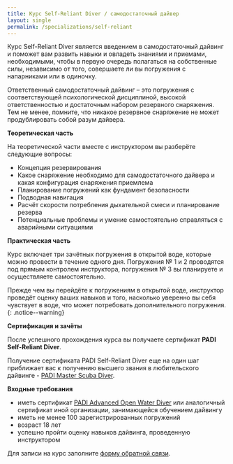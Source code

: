 ```yaml
---
title: Курс Self-Reliant Diver / самодостаточный дайвер
layout: single
permalink: /specializations/self-reliant
---
```


Курс Self-Reliant Diver является введением в самодостаточный дайвинг и поможет вам развить навыки и овладеть знаниями и приемами, необходимыми, чтобы в первую очередь полагаться на собственные силы, независимо от того, совершаете ли вы погружения с напарниками или в одиночку.

Ответственный самодостаточный дайвинг – это погружения с соответствующей психологической дисциплиной, высокой ответственностью и достаточным набором резервного снаряжения. Тем не менее, помните, что никакое резервное снаряжение не может продублировать собой разум дайвера.

**Теоретическая часть**

На теоретической части вместе с инструктором вы разберёте следующие вопросы:
* Концепция резервирования
* Какое снаряжение необходимо для самодостаточного дайвера и какая конфигурация снаряжения приемлема
* Планирование погружений как фундамент безопасности
* Подводная навигация
* Расчёт скорости потребления дыхательной смеси и планирование резерва 
* Потенциальные проблемы и умение самостоятельно справляться с аварийными ситуациями

**Практическая часть**

Курс включает три зачётных погружения в открытой воде, которые можно провести в течение одного дня. Погружения № 1 и 2 проводятся под прямым контролем инструктора, погружения № 3 вы планируете и осуществляете самостоятельно.

Прежде чем вы перейдёте к погружениям в открытой воде, инструктор проведёт оценку ваших навыков и того, насколько уверенно вы себя чувствует в воде, что может потребовать дополнительного погружения.
{: .notice--warning}

**Сертификация и зачёты**

После успешного прохождения курса вы получаете сертификат **PADI Self-Reliant Diver**.

Получение сертификата PADI Self-Reliant Diver еще на один шаг приближает вас к получению высшего звания в любительского дайвинге - [PADI Master Scuba Diver](/master-scuba).

**Входные требования**
* иметь сертификат [PADI Advanced Open Water Diver](/aowd) или аналогичный сертификат иной организации, занимающейся обучением дайвингу
* иметь не менее 100 зарегистрированных погружений
* возраст 18 лет
* успешно пройти оценку навыков дайвинга, проведенную инструктором

Для записи на курс заполните [форму обратной связи](/feedback).